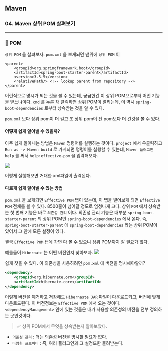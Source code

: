 ## Maven

### 04. Maven 상위 POM 살펴보기

---

### 📌 POM

`상위 POM` 을 살펴보자. `pom.xml` 을 보게되면 맨위에 `상위 POM` 이

```
<parent>
	<groupId>org.springframework.boot</groupId>
	<artifactId>spring-boot-starter-parent</artifactId>
	<version>3.5.5</version>
	<relativePath/> <!-- lookup parent from repository -->
</parent>
```

이런식으로 명시가 되는 것을 볼 수 있는데, 궁금한건 이 상위 POM으로부터 어떤 기능을 받느냐이다.
`cmd` 를 누른 채 클릭하면 상위 POM이 열리는데, 이 역시 `spring-boot-dependencies` 로부터 상속받는 것을 알 수 있다.

`pom.xml` 보다 상위 pom이 더 길고 또 상위 pom이 전 pom보다 더 긴것을 볼 수 있다.

#### 어떻게 쉽게 알아낼 수 있을까?

아주 쉽게 알아내는 방법은 `Maven` 명령어를 실행하는 것이다.
`project` 에서 우클릭하고 `Run as -> Maven build` 로 가게되면 명령어를 실행할 수 있는데, `Maven 플러그인 help` 를 써서 `help:effective-pom` 을 입력해보자.

![](https://velog.velcdn.com/images/bibiboy/post/e7b07664-574d-4eb7-9947-379fa3fd6ce7/image.png)

이렇게 실행해보면 거대한 xml파일이 출력된다.

#### 다르게 쉽게 알아낼 수 있는 방법

`pom.xml` 을 보게되면 `Effective POM` 탭이 있는데, 이 탭을 열어보게 되면 `Effective POM` 전체를 볼 수 있다.
8500줄이 넘어갈 정도로 엄청나게 크다. 상위 `POM` 에서 상속받는 첫 번째 기능은 바로 `의존성 관리` 이다. 의존성 관리 기능은 대부분 `spring-boot-starter-parent` 의 상위 POM인 `spring-boot-dependencies` 에서 온다.
즉, `spring-boot-starter-parent` 에 `spring-boot-dependencies` 라는 상위 POM이 있어서 그 안에 모든 설정이 있다.

결국 `Effective POM` 탭에 가면 다 볼 수 있으니 상위 POM까지 갈 필요가 없다.

예를들어 `Hibernate` 는 어떤 버전인지 찾아보자.
![](https://velog.velcdn.com/images/bibiboy/post/60328ae7-9702-429f-8617-702a50e9ac50/image.png)

쉽게 찾을 수 있다. 이 의존성을 사용하려면 `pom.xml` 에 버전을 명시해야할까?

```xml
<dependency>
	<groupId>org.hibernate.orm</groupId>
	<artifactId>hibernate-core</artifactId>
</dependency>
```

이렇게 버전을 제거하고 저장해도 `Hibernaste JAR` 파일이 다운로드되고, 버전에 맞게 다운로드된다. 이 버전정보는 `Effective POM` 에서 오는 것이다.
`<dependencyManagement>` 안에 있는 것들은 내가 사용할 의존성의 버전을 전부 정의하는 곳인것이다.

> ✅ 상위 POM에서 무엇을 상속받는지 알아보았다.

- `의존성 관리` : 더는 의존성 버전을 명시할 필요가 없다.
- `다양한 프로퍼티` : 즉, 여러 플러그인과 그 설정또한 물려받는다.
